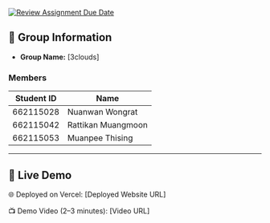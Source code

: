 [![Review Assignment Due Date](https://classroom.github.com/assets/deadline-readme-button-22041afd0340ce965d47ae6ef1cefeee28c7c493a6346c4f15d667ab976d596c.svg)](https://classroom.github.com/a/k6kO_4Go)

## 👥 Group Information
- **Group Name:** [3clouds]

### Members
| Student ID | Name |
|------------|------|
| 662115028 | Nuanwan Wongrat    |
| 662115042 | Rattikan Muangmoon |
| 662115053 | Muanpee Thising    |


---

## 🚀 Live Demo
🌐 Deployed on Vercel: [Deployed Website URL]

📺 Demo Video (2–3 minutes): [Video URL]
